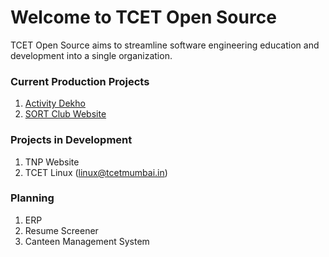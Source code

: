 # Welcome to TCET Open Source

TCET Open Source aims to streamline software engineering education and development into a single organization.

### Current Production Projects
1. [Activity Dekho](https://activitydekho.com/)
2. [SORT Club Website](https://tcet-opensource.github.io/SORT/)

### Projects in Development
1. TNP Website
2. TCET Linux (linux@tcetmumbai.in)

### Planning
1. ERP
2. Resume Screener
3. Canteen Management System
